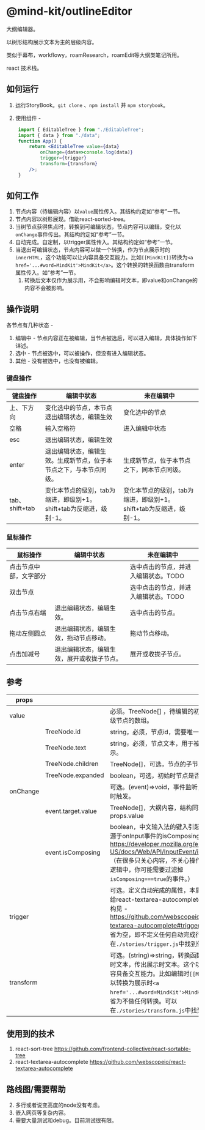 # @mind-kit/outlineEditor

大纲编辑器。

以树形结构展示文本为主的层级内容。

类似于幕布，workflowy，roamResearch，roamEdit等大纲类笔记所用。

react 技术栈。


## 如何运行

1. 运行StoryBook。`git clone` 、`npm install` 并 `npm storybook`。

2. 使用组件 - 
   ```jsx
    import { EditableTree } from "./EditableTree";
    import { data } from "./data";
    function App() {
        return <EditableTree value={data} 
            onChange={data=>console.log(data)}
            trigger={trigger}
            transform={transform}
        />;
    }
   ```

## 如何工作

1. 节点内容（待编辑内容）以`value`属性传入。其结构约定如“参考”一节。
2. 节点内容以树形展现。借助react-sorted-tree。
3. 当树节点获得焦点时，转换到可编辑状态，节点内容可以编辑，变化以`onChange`事件传出。其结构约定如“参考”一节。
4. 自动完成。自定制，以trigger属性传入。其结构约定如“参考”一节。
5. 当退出可编辑状态，节点内容可以做一个转换，作为节点展示时的`innerHTML`，这个功能可以让内容具备交互能力。比如`[[MindKit]]`转换为`<a href='...#word=MindKit'>MindKit</a>`。这个转换的转换函数由transform属性传入。如“参考”一节。
   1. 转换后文本仅作为展示用，不会影响编辑时文本，即value和onChange的内容不会被影响。



## 操作说明

各节点有几种状态 - 
1. 编辑中 - 节点内容正在被编辑，当节点被选后，可以进入编辑，具体操作如下详述。
2. 选中 - 节点被选中，可以被操作，但没有进入编辑状态。
3. 其他 - 没有被选中，也没有被编辑。

### 键盘操作

| 键盘操作       | 编辑中状态                                                   | 未在编辑中                                                   |
| -------------- | ------------------------------------------------------------ | ------------------------------------------------------------ |
| 上、下方向     | 变化选中的节点，本节点退出编辑状态，编辑生效                 | 变化选中的节点                                               |
| 空格           | 输入空格符                                                   | 进入编辑中状态                                               |
| esc            | 退出编辑状态，编辑生效                                       |                                                              |
| enter          | 退出编辑状态，编辑生效。生成新节点，位于本节点之下，与本节点同级。 | 生成新节点，位于本节点之下，同本节点同级。                   |
| tab、shift+tab | 变化本节点的级别，tab为缩进，即级别+1。shift+tab为反缩进，级别-1。 | 变化本节点的级别，tab为缩进，即级别+1。shift+tab为反缩进，级别-1。 |
### 鼠标操作
| 鼠标操作               | 编辑中状态                                 | 未在编辑中                           |
| ---------------------- | ------------------------------------------ | ------------------------------------ |
| 点击节点中部，文字部分 |                                            | 选中点击的节点，并进入编辑状态。TODO |
| 双击节点               |                                            | 选中点击的节点，并进入编辑状态。TODO |
| 点击节点右端           | 退出编辑状态，编辑生效。                   | 选中点击的节点。                     |
| 拖动左侧圆点           | 退出编辑状态，编辑生效，拖动节点移动。     | 拖动节点移动。                       |
| 点击加减号             | 退出编辑状态，编辑生效，展开或收拢子节点。 | 展开或收拢子节点。                   |



## 参考

| props        |                   |                                                     |
| ------------ | ----------------- | --------------------------------------------------- |
| value     |                   | 必须。TreeNode[] ，待编辑的初始内容。一级节点的数组。 |
|              | TreeNode.id       | string，必须，节点id，需要唯一。                    |
|              | TreeNode.text     | string，必须，节点文本，用于被编辑，和展示。        |
|              | TreeNode.children | TreeNode[]，可选，节点的子节点。                    |
|              | TreeNode.expanded | boolean，可选，初始时节点是否展开。                 |
| onChange |                   | 可选。(event)=>void，事件监听，当内容变动时触发。 |
|  | event.target.value | TreeNode[]，大纲内容，结构同输入props.value |
|  | event.isComposing | boolean，中文输入法的键入引起的事件，来源于onInput事件的isComposing。 https://developer.mozilla.org/en-US/docs/Web/API/InputEvent/isComposing （在很多只关心内容，不关心操作过程的事件逻辑中，你可能需要过滤掉`isComposing===true`的事件。） |
| trigger |  | 可选。定义自动完成的属性，本属性直接传递给react-textarea-autocomplete ，其具体结构见 - https://github.com/webscopeio/react-textarea-autocomplete#trigger-type， 缺省为空，即不定义任何自动完成行为。可以在`./stories/trigger.js`中找到例子。 |
| transform |  | 可选。(string)=>string，转换函数。传入编辑时文本，传出展示时文本。这个功能可以让内容具备交互能力。比如编辑时`[[MindKit]]`可以转换为展示时`<a href='...#word=MindKit'>MindKit</a>`。缺省为不做任何转换。可以在`./stories/transform.js`中找到例子。 |



## 使用到的技术

1. react-sort-tree https://github.com/frontend-collective/react-sortable-tree 
2. react-textarea-autocomplete https://github.com/webscopeio/react-textarea-autocomplete 



## 路线图/需要帮助

2. 多行或者说变高度的node没有考虑。
3. 嵌入网页等复杂内容。
4. 需要大量测试和debug。目前测试很有限。

